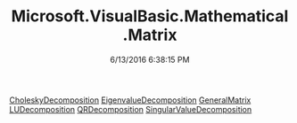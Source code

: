 ﻿---
title: Microsoft.VisualBasic.Mathematical.Matrix
date: 6/13/2016 6:38:15 PM
---

[CholeskyDecomposition](T-Microsoft.VisualBasic.Mathematical.Matrix.CholeskyDecomposition.html)
[EigenvalueDecomposition](T-Microsoft.VisualBasic.Mathematical.Matrix.EigenvalueDecomposition.html)
[GeneralMatrix](T-Microsoft.VisualBasic.Mathematical.Matrix.GeneralMatrix.html)
[LUDecomposition](T-Microsoft.VisualBasic.Mathematical.Matrix.LUDecomposition.html)
[QRDecomposition](T-Microsoft.VisualBasic.Mathematical.Matrix.QRDecomposition.html)
[SingularValueDecomposition](T-Microsoft.VisualBasic.Mathematical.Matrix.SingularValueDecomposition.html)
